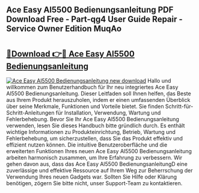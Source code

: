 ## Ace Easy Al5500 Bedienungsanleitung PDF Download Free - Part-qg4 User Guide Repair - Service Owner Edition MuqAo

# <h2><a href="http://df50tm0.blite.top/?on=Ace+Easy+Al5500+Bedienungsanleitung">🔗Download 👉🔴 Ace Easy Al5500 Bedienungsanleitung</a></h2>

[![Ace Easy Al5500 Bedienungsanleitung new download](https://i.imgur.com/lujVjoI.png)](http://df50tm0.blite.top/?on=Ace+Easy+Al5500+Bedienungsanleitung)
Hallo und willkommen zum Benutzerhandbuch für Ihr neu integriertes Ace Easy Al5500 Bedienungsanleitung. Dieser Leitfaden soll Ihnen helfen, das Beste aus Ihrem Produkt herauszuholen, indem er einen umfassenden Überblick über seine Merkmale, Funktionen und Vorteile bietet. Sie finden Schritt-für-Schritt-Anleitungen für Installation, Verwendung, Wartung und Fehlerbehebung. Bevor Sie Ihr Ace Easy Al5500 Bedienungsanleitung verwenden, lesen Sie dieses Handbuch bitte gründlich durch. Es enthält wichtige Informationen zu Produkteinrichtung, Betrieb, Wartung und Fehlerbehebung, um sicherzustellen, dass Sie das Produkt effektiv und effizient nutzen können. Die intuitive Benutzeroberfläche und die erweiterten Funktionen Ihres neuen Ace Easy Al5500 Bedienungsanleitung arbeiten harmonisch zusammen, um Ihre Erfahrung zu verbessern. Wir gehen davon aus, dass das Ace Easy Al5500 BedienungsanleitungD eine zuverlässige und effektive Ressource auf Ihrem Weg zur Beherrschung der Verwendung Ihres neuen Gadgets war. Sollten Sie Hilfe oder Klärung benötigen, zögern Sie bitte nicht, unser Support-Team zu kontaktieren.
